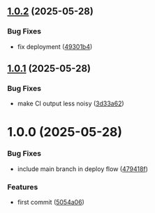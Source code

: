 ## [1.0.2](https://github.com/advertikon/mongodb-dump/compare/v1.0.1...v1.0.2) (2025-05-28)


### Bug Fixes

* fix deployment ([49301b4](https://github.com/advertikon/mongodb-dump/commit/49301b4b20db4c7cfb214fb5808a0abf2b384a5c))

## [1.0.1](https://github.com/advertikon/mongodb-dump/compare/v1.0.0...v1.0.1) (2025-05-28)


### Bug Fixes

* make CI output less noisy ([3d33a62](https://github.com/advertikon/mongodb-dump/commit/3d33a6235abaf49a5ce497169eee595073af91b8))

# 1.0.0 (2025-05-28)


### Bug Fixes

* include main branch in deploy flow ([479418f](https://github.com/advertikon/mongodb-dump/commit/479418f17f7a60f6905e6c6bdf7748d27bf6b8da))


### Features

* first commit ([5054a06](https://github.com/advertikon/mongodb-dump/commit/5054a06563d5a78c1b119817371d704de4b8c4c0))
